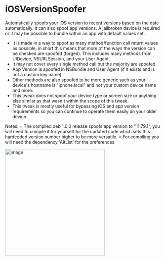 # iOSVersionSpoofer
 Automatically spoofs your iOS version to recent versions based on the date automatically. It can also spoof app versions.
 A jailbroken device is required or it may be possible to bundle within an app with default values set.

 - It is made in a way to spoof as many method/function call return values as possible, in short this means that more of the ways the version can be checked are spoofed (forged). This includes many methods from UIDevice, NSURLSession, and your User Agent.
 - It may not cover every single method call but the majority are spoofed.
 - App Version is spoofed in NSBundle and User Agent (if it exists and is not a custom key name)
 - Other methods are also spoofed to be more generic such as your device's hostname is "iphone.local" and not your custom device name and more.
 - This tweak does not spoof your device type or screen size or anything else similar as that wasn't within the scope of this tweak.
 - This tweak is mostly useful for bypassing iOS and app version requirements so you can continue to operate them easily on your older device.

 Notes:
 = The compiled deb 1.0.0 release spoofs app version to "11.79.1", you will need to compile it for yourself for the updated code which sets this hardcoded version number higher to be more versatile.
 = For compiling you will need the dependency 'AltList' for the preferences.

<img width="322" height="345" alt="image" src="https://github.com/user-attachments/assets/f7cce2b7-6f8e-4473-9ca6-07acace3bd5e" />
